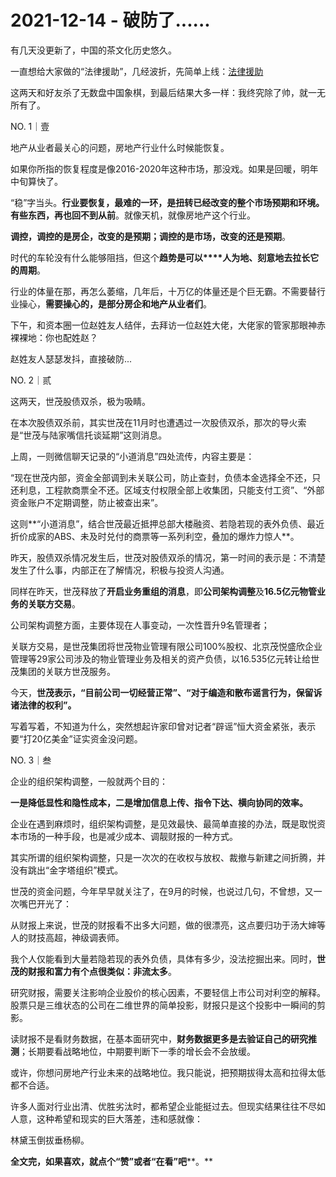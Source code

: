 # 2021-12-14 - 破防了......

有几天没更新了，中国的茶文化历史悠久。

一直想给大家做的“法律援助”，几经波折，先简单上线：[法律援助](http://mp.weixin.qq.com/s?__biz=MzI1MzI4MDk5NA==&mid=2247489226&idx=1&sn=0aee20c08e742d54066a51aa08745797&chksm=e9d78147dea0085122312ac29e38fcfa254e5f1d930875a12f07b12fbfbed3f2848c338d826b&scene=21#wechat_redirect)

这两天和好友杀了无数盘中国象棋，到最后结果大多一样：我终究除了帅，就一无所有了。

NO. 1｜壹

地产从业者最关心的问题，房地产行业什么时候能恢复。

如果你所指的恢复程度是像2016-2020年这种市场，那没戏。如果是回暖，明年中旬算快了。

“稳”字当头。**行业要恢复，最难的一环，是扭转已经改变的整个市场预期和环境。有些东西，再也回不到从前**。就像天机，就像房地产这个行业。

**调控，调控的是房企，改变的是预期；调控的是市场，改变的还是预期**。

时代的车轮没有什么能够阻挡，但这个**趋势是可以****人为地、刻意地去拉长它的周期**。

行业的体量在那，再怎么萎缩，几年后，十万亿的体量还是个巨无霸。不需要替行业操心，**需要操心的，是部分房企和地产从业者们**。

下午，和资本圈一位赵姓友人结伴，去拜访一位赵姓大佬，大佬家的管家那眼神赤裸裸地：你也配姓赵？

赵姓友人瑟瑟发抖，直接破防...

NO. 2｜贰

这两天，世茂股债双杀，极为吸睛。

在本次股债双杀前，其实世茂在11月时也遭遇过一次股债双杀，那次的导火索是“世茂与陆家嘴信托谈延期”这则消息。

上周，一则微信聊天记录的“小道消息”四处流传，内容主要是：

“现在世茂内部，资金全部调到未关联公司，防止查封，负债本金选择全不还，只还利息，工程款商票全不还。区域支付权限全部上收集团，只能支付工资”、“外部资金账户不定期调整，防止被查出来”。

这则**“小道消息”，结合世茂最近抵押总部大楼融资、若隐若现的表外负债、最近折价成家的ABS、未及时兑付的商票等一系列利空，叠加的爆炸力惊人**。

昨天，股债双杀情况发生后，世茂对股债双杀的情况，第一时间的表示是：不清楚发生了什么事，内部正在了解情况，积极与投资人沟通。

同样在昨天，世茂释放了**开启业务重组的消息**，即**公司架构调整**及**16.5亿元物管业务的关联方交易**。

公司架构调整方面，主要体现在人事变动，一次性晋升9名管理者；

关联方交易，是世茂集团将世茂物业管理有限公司100%股权、北京茂悦盛欣企业管理等29家公司涉及的物业管理业务及相关的资产负债，以16.535亿元转让给世茂集团的关联方世茂服务。

今天，**世茂表示，“目前公司一切经营正常”、“对于编造和散布谣言行为，保留诉诸法律的权利”。**

写着写着，不知道为什么，突然想起许家印曾对记者“辟谣”恒大资金紧张，表示要“打20亿美金”证实资金没问题。

NO. 3｜叁

企业的组织架构调整，一般就两个目的：

**一是降低显性和隐性成本，二是增加信息上传、指令下达、横向协同的效率。**

企业在遇到麻烦时，组织架构调整，是见效最快、最简单直接的办法，既是取悦资本市场的一种手段，也是减少成本、调靓财报的一种方式。

其实所谓的组织架构调整，只是一次次的在收权与放权、裁撤与新建之间折腾，并没有跳出“金字塔组织”模式。

世茂的资金问题，今年早早就关注了，在9月的时候，也说过几句，不曾想，又一次嘴巴开光了：


从财报上来说，世茂的财报看不出多大问题，做的很漂亮，这点要归功于汤大婶等人的财技高超，神级调表师。

我个人仅能看到大量若隐若现的表外负债，具体有多少，没法挖掘出来。同时，**世茂的财报和富力有个点很类似：非流太多**。

研究财报，需要关注影响企业股价的核心因素，不要轻信上市公司对利空的解释。股票只是三维状态的公司在二维世界的简单投影，财报只是这个投影中一瞬间的剪影。

读财报不是看财务数据，在基本面研究中，**财务数据更多是去验证自己的研究推测**；长期要看战略地位，中期要判断下一季的增长会不会放缓。

或许，你想问房地产行业未来的战略地位。我只能说，把预期拔得太高和拉得太低都不合适。

许多人面对行业出清、优胜劣汰时，都希望企业能挺过去。但现实结果往往不尽如人意，这种希望和现实的巨大落差，违和感就像：

林黛玉倒拔垂杨柳。

**全文完，如果喜欢，就点个“赞”或者“在看”吧****。**